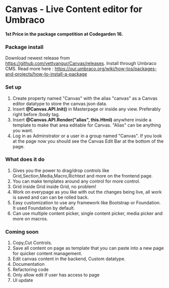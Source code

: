 Canvas - Live Content editor for Umbraco
=========

**1st Price in the package competition at Codegarden 16.**

### Package install ###
Download newest release from https://github.com/vettvangur/Canvas/releases.
Install through Umbraco CMS. Read more here : https://our.umbraco.org/wiki/how-tos/packages-and-projects/how-to-install-a-package

### Set up ###

1. Create property named "Canvas" with the alias "canvas" as a Canvas editor datatype to store the canvas json data.
2. Insert **@Canvas.API.Init()** in Masterpage or inside any view. Preferably right before /body tag.
3. Insert **@Canvas.API.Render("alias", this.Html)** anywhere inside a template to make that area editable for Canvas. "Alias" can be anything you want.
4. Log in as Adminstrator or a user in a group named "Canvas". If you look at the page now you should see the Canvas Edit Bar at the bottom of the page.

### What does it do ###

1. Gives you the power to drag/drop controls like Grid,Section,Media,Macro,Richtext and more on the frontend page.
2. You can make templates around any control for more control.
3. Grid inside Grid inside Grid, no problem!
4. Work on everypage as you like with out the changes being live, all work is saved and can can be rolled back.
5. Easy customization to use any framework like Bootstrap or Foundation. It used Foundation by default.
6. Can use multiple content picker, single content picker, media picker and more on macros.

### Coming soon ###

1. Copy,Cut Controls.
2. Save all content on page as template that you can paste into a new page for quicker content management.
3. Edit canvas content in the backend, Custom datatype.
4. Documentation
5. Refactoring code
6. Only allow edit if user has access to page
7. UI update
